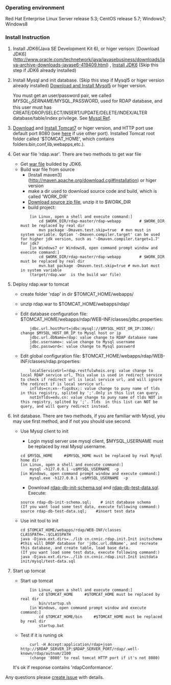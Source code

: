 ### Operating environment
Red Hat Enterprise Linux Server release 5.3; CentOS release 5.7; Windows7; Windows8
### Install Instruction
1. Install JDK6(Java SE Development Kit 6), or higer verison: [Download JDK6] (http://www.oracle.com/technetwork/java/javasebusiness/downloads/java-archive-downloads-javase6-419409.html) ,  [Install JDK6](http://www.oracle.com/technetwork/java/javase/install-142943.html)
(Skip this step if JDK6 already installed)
2. Install Mysql and init database. (Skip this step if Mysql5 or higer version already installed)
   [Download and Install Mysql5](http://dev.mysql.com/downloads/mysql) or higer version. 
     
   You must get an user/password pair, we called $MYSQL_USERNAME/$MYSQL_PASSWORD, used for RDAP database, and this user must has CREATE/DROP/SELECT/INSERT/UPDATE/DELETE/INDEX/ALTER database/table/index privilege. See [Mysql Ref](http://dev.mysql.com/doc/refman/5.1/en/grant.html).

3. [Download](http://tomcat.apache.org/download-70.cgi) and [Install Tomcat7](http://tomcat.apache.org/tomcat-7.0-doc/setup.html) or higer version, and HTTP port use default port 8080 (see [here](http://tomcat.apache.org/tomcat-7.0-doc/RUNNING.txt) if use other port).
Installed Tomcat root folder called '$TOMCAT_HOME', which contains folders:bin,conf,lib,webapps,etc.).

4. Get war file 'rdap.war'. There are two methods to get war file
   * Get [war file](https://github.com/cnnic/rdap/raw/master/rdap-webapp/build/rdap.war) builded by JDK6.
   * Build war file from source
      *  [Install maven3] (http://maven.apache.org/download.cgi#Installation) or higer version
      *  make a dir used to download source code and build, which is called 'WORK_DIR'
      *  [Download source zip file](https://github.com/cnnic/rdap/archive/master.zip), unzip it to $WORK_DIR
      *  build project:
		```
			[in Linux, open a shell and execute command:]
				cd $WORK_DIR/rdap-master/rdap-webapp		# $WORK_DIR must be replaced by real dir
				mvn package -Dmaven.test.skip=true	# mvn must in system variable. Option '-Dmaven.compiler.target' can be used for higher jdk version, such as '-Dmaven.compiler.target=1.7' for jdk7
			[in Windows7 or Windows8, open command prompt window and execute command:]
				cd $WORK_DIR/rdap-master/rdap-webapp		# $WORK_DIR must be replaced by real dir
				mvn.bat package -Dmaven.test.skip=true # mvn.bat must in system variable
			(target/rdap.war  is the build war file)
	
		```
5. Deploy rdap.war to tomcat
   * create folder 'rdap' in dir $TOMCAT_HOME/webapps/
   * unzip rdap.war to $TOMCAT_HOME/webapps/rdap/
		
   * Edit database configuration file: $TOMCAT_HOME/webapps/rdap/WEB-INF/classes/jdbc.properties:
	
		```
			jdbc.url.hostPort=jdbc:mysql://$MYSQL_HOST_OR_IP:3306/:  change $MYSQL_HOST_OR_IP to Mysql host or ip
			jdbc.url.dbName=rdap: value change to RDAP database name
			jdbc.username=: value change to Mysql username
			jdbc.password=: value change to Mysql password
		```
		
   * Edit global configuration file: $TOMCAT_HOME/webapps/rdap/WEB-INF/classes/rdap.properties:
	
		```
			localServiceUrl=rdap.restfulwhois.org: value change to local RDAP service url, This value is used in redirect service to check if redirect url is local service url, and will ignore the redirect if is local service url.
			inTlds=cn;xn--fiqs8sx;: value change to puny name of tlds in this registry, splited by ';'.Only in this list can query.
			notInTlds=edu.cn: value change to puny name of tlds NOT in this registry, splited by ';'. Tlds  in this list can NOT be query, and will query redirect instead.
		```
6. Init database. 
   There are two methods, if you are familiar with Mysql, you may use first method, and if not you should use second.
   * Use Mysql client to init
      *  Login mysql server use mysql client, $MYSQL_USERNAME must be replaced by real Mysql username.
     
		```
		cd $MYSQL_HOME     #$MYSQL_HOME must be replaced by real Mysql home dir
		[in Linux, open a shell and execute command:]
	   		mysql -h127.0.0.1 -u$MYSQL_USERNAME  -p
		[in Windows, open command prompt window and execute command:]
			mysql.exe -h127.0.0.1 -u$MYSQL_USERNAME  -p	
		```
      *  Download [rdap-db-init-schema.sql](https://raw.githubusercontent.com/cnnic/rdap/master/rdap-webapp/build/rdap-db-init-schema.sql) and [rdap-db-test-data.sql](https://raw.githubusercontent.com/cnnic/rdap/master/rdap-webapp/build/rdap-db-test-data.sql). Execute: 
      
	   	```
	   	source rdap-db-init-schema.sql;    # init database schema
		(If you want load some test data, execute following command:)
		source rdap-db-test-data.sql;    #insert test data
	   	```
   * Use init tool to init
	   
		```
   		cd $TOMCAT_HOME/webapps/rdap/WEB-INF/classes
		CLASSPATH=.:$CLASSPATH
		java -Djava.ext.dirs=../lib cn.cnnic.rdap.init.Init initschema      #this will DROP database for 'jdbc.url.dbName', and recreate this database, and create table, load base data.
	   	(If you want load some test data, execute following command:)
		java -Djava.ext.dirs=../lib cn.cnnic.rdap.init.Init initdata  init/mysql/test-data.sql      
	   	```

7. Start up tomcat
   * Start up tomcat
	   
		```
			[in Linux, open a shell and execute command:]
				cd $TOMCAT_HOME		#$TOMCAT_HOME must be replaced by real dir
				bin/startup.sh
			[in Windows, open command prompt window and execute command:]
				cd $TOMCAT_HOME/bin		#$TOMCAT_HOME must be replaced by real dir
				startup.bat
		```

   * Test if it is runing ok
	   	```
			curl -H Accept:application/rdap+json http://$RDAP_SERVER_IP:$RDAP_SERVER_PORT/rdap/.well-known/rdap/autnum/2100
			(change '8080' to real tomcat HTTP port if it's not 8080)
		```
	It's ok if response contains 'rdapConformance'. 

Any questions please [create issue](https://github.com/cnnic/rdap/issues/new) with details.

